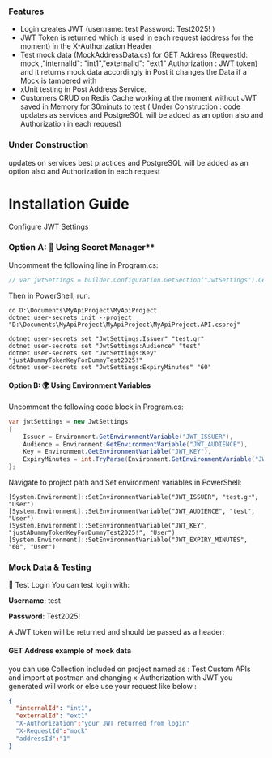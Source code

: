 ### Features

- Login creates JWT (username: test Password: Test2025! )
- JWT Token is returned which is used in each request (address for the moment) in the X-Authorization Header
- Test mock data (MockAddressData.cs)  for GET Address (RequestId: mock ,"internalId": "int1","externalId": "ext1" Authorization : JWT token) and it returns mock data accordingly in Post it changes the Data if a Mock is tampered with
-  xUnit testing in Post Address Service.
- Customers CRUD on Redis Cache working at the moment without JWT saved in Memory for 30minuts to test ( Under Construction : code updates as services and PostgreSQL will be added as an option also and Authorization in each request)

### Under Construction
updates on services best practices and PostgreSQL will be added as an option also and Authorization in each request

# Installation Guide
Configure JWT Settings
### Option A: 🔐 Using Secret Manager**
Uncomment the following line in Program.cs:

```csharp
// var jwtSettings = builder.Configuration.GetSection("JwtSettings").Get<JwtSettings>();
```
Then in PowerShell, run:
```
cd D:\Documents\MyApiProject\MyApiProject
dotnet user-secrets init --project "D:\Documents\MyApiProject\MyApiProject\MyApiProject.API.csproj"

dotnet user-secrets set "JwtSettings:Issuer" "test.gr"
dotnet user-secrets set "JwtSettings:Audience" "test"
dotnet user-secrets set "JwtSettings:Key" "justADummyTokenKeyForDummyTest2025!"
dotnet user-secrets set "JwtSettings:ExpiryMinutes" "60"
```
#### Option B: 🌍 Using Environment Variables
Uncomment the following code block in Program.cs:
```csharp
var jwtSettings = new JwtSettings
{
    Issuer = Environment.GetEnvironmentVariable("JWT_ISSUER"),
    Audience = Environment.GetEnvironmentVariable("JWT_AUDIENCE"),
    Key = Environment.GetEnvironmentVariable("JWT_KEY"),
    ExpiryMinutes = int.TryParse(Environment.GetEnvironmentVariable("JWT_EXPIRY_MINUTES"), out var minutes) ? minutes : 60
};

```
Navigate to project path and Set environment variables in PowerShell:
```
[System.Environment]::SetEnvironmentVariable("JWT_ISSUER", "test.gr", "User")
[System.Environment]::SetEnvironmentVariable("JWT_AUDIENCE", "test", "User")
[System.Environment]::SetEnvironmentVariable("JWT_KEY", "justADummyTokenKeyForDummyTest2025!", "User")
[System.Environment]::SetEnvironmentVariable("JWT_EXPIRY_MINUTES", "60", "User")

```
###  Mock Data & Testing
🧪 Test Login
You can test login with:

**Username**: test

**Password**: Test2025!

A JWT token will be returned and should be passed as a header:

#### GET Address example of mock data
you can use Collection included on project named as : Test Custom APIs and import at postman and changing x-Authorization with JWT you generated will work or else use your request like below : 
```json
{
  "internalId": "int1",
  "externalId": "ext1"
  "X-Authorization":"your JWT returned from login"
  "X-RequestId":"mock"
  "addressId":"1"
}

```
